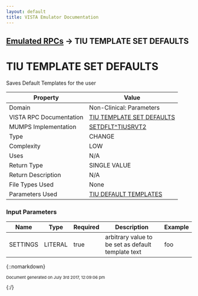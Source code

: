 ```yaml
---
layout: default
title: VISTA Emulator Documentation
---
```


## [Emulated RPCs](TableOfContents) &#8594; TIU TEMPLATE SET DEFAULTS
# TIU TEMPLATE SET DEFAULTS

Saves Default Templates for the user

Property | Value
--- | ---
Domain | Non-Clinical: Parameters
VISTA RPC Documentation | [TIU TEMPLATE SET DEFAULTS](../VISTARPC/TIU_TEMPLATE_SET_DEFAULTS)
MUMPS Implementation | [SETDFLT^TIUSRVT2](http://code.osehra.org/dox/Routine_TIUSRVT2_source.html)
Type | CHANGE
Complexity | LOW
Uses | N/A
Return Type | SINGLE VALUE
Return Description | N/A
File Types Used | None
Parameters Used | [TIU DEFAULT TEMPLATES](../Parameters/TIU_DEFAULT_TEMPLATES)


### Input Parameters

Name | Type | Required | Description | Example
--- | --- | --- | --- | ---
SETTINGS | LITERAL | true | arbitrary value to be set as default template text | foo

{::nomarkdown} <br/><p style="font-size: 11px">Document generated on July 3rd 2017, 12:09:06 pm</p>{:/}